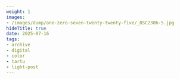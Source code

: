 ```yaml
---
weight: 1
images:
- /images/dump/one-zero-seven-twenty-twenty-five/_DSC2306-5.jpg
hideTitle: true
date: 2025-07-16
tags:
- archive
- digital
- color
- tartu
- light-post
---
```


